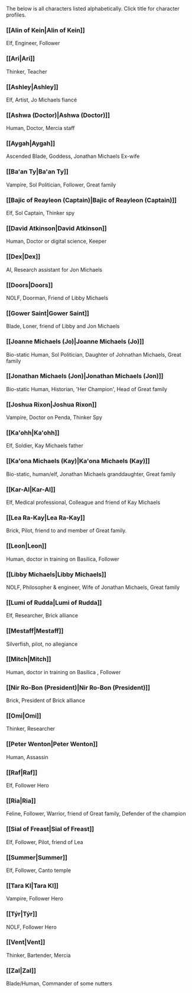 The below is all characters listed alphabetically. Click title for character profiles. 
###  [[Alin of Kein|Alin of Kein]] 
Elf, Engineer, Follower
### [[Ari|Ari]]
Thinker, Teacher
### [[Ashley|Ashley]]
Elf,  Artist, Jo Michaels fiancé 
### [[Ashwa (Doctor)|Ashwa (Doctor)]]
Human, Doctor, Mercia staff
### [[Aygah|Aygah]]
Ascended Blade, Goddess, Jonathan Michaels Ex-wife
###  [[Ba'an Ty|Ba'an Ty]]
Vampire, Sol Politician, Follower, Great family
### [[Bajic of Reayleon (Captain)|Bajic of Reayleon (Captain)]]
Elf, Sol Captain, Thinker spy
###  [[David Atkinson|David Atkinson]]
Human, Doctor or digital science, Keeper
###  [[Dex|Dex]]
AI, Research assistant for Jon Michaels 
###  [[Doors|Doors]]
NOLF, Doorman, Friend of Libby Michaels 
###  [[Gower Saint|Gower Saint]]
Blade, Loner, friend of Libby and Jon Michaels 
### [[Joanne Michaels (Jo)|Joanne Michaels (Jo)]]
Bio-static Human, Sol Politician, Daughter of Johnathan Michaels, Great family
###  [[Jonathan Michaels (Jon)|Jonathan Michaels (Jon)]]
Bio-static Human,  Historian, 'Her Champion', Head of Great family
### [[Joshua Rixon|Joshua Rixon]]
Vampire, Doctor on Penda, Thinker Spy 
### [[Ka'ohh|Ka'ohh]]
Elf, Soldier, Kay Michaels father
### [[Ka'ona Michaels (Kay)|Ka'ona Michaels (Kay)]]
Bio-static, human/elf, Jonathan Michaels granddaughter, Great family 
### [[Kar-Al|Kar-Al]]
Elf, Medical professional, Colleague and friend of Kay Michaels 
### [[Lea Ra-Kay|Lea Ra-Kay]]
Brick, Pilot, friend to and member of Great family. 
### [[Leon|Leon]]
Human, doctor in training on Basilica, Follower
### [[Libby Michaels|Libby Michaels]]
NOLF, Philosopher & engineer, Wife of Jonathan Michaels, Great family
### [[Lumi of Rudda|Lumi of Rudda]]
Elf, Researcher, Brick alliance
### [[Mestaff|Mestaff]]
Silverfish, pilot, no allegiance
### [[Mitch|Mitch]]
Human, doctor in training on Basilica , Follower
### [[Nir Ro-Bon (President)|Nir Ro-Bon (President)]]
Brick, President of Brick alliance
### [[Omi|Omi]]
Thinker, Researcher
### [[Peter Wenton|Peter Wenton]]
Human, Assassin
### [[Raf|Raf]]
Elf, Follower Hero
### [[Ria|Ria]]
Feline, Follower, Warrior, friend of Great family, Defender of the champion 
### [[Sial of Freast|Sial of Freast]]
Elf, Follower, Pilot, friend of Lea
### [[Summer|Summer]]
Elf, Follower, Canto temple
### [[Tara Kl|Tara Kl]]
Vampire, Follower Hero
### [[Týr|Týr]]
NOLF, Follower Hero
### [[Vent|Vent]]
Thinker, Bartender, Mercia
### [[Zal|Zal]]
Blade/Human, Commander of some nutters 